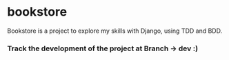 # bookstore
Bookstore is a project to explore my skills with Django, using TDD and BDD.

### Track the development of the project at Branch -> dev :)
